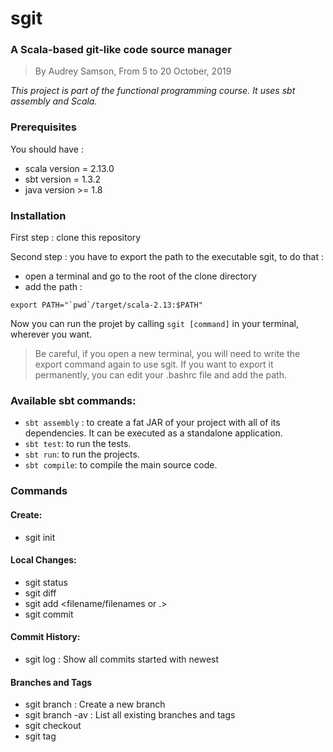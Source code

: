 # sgit

### A Scala-based git-like code source manager
>By Audrey Samson, From 5 to 20 October, 2019

*This project is part of the functional programming course. It uses sbt assembly and Scala.*

### Prerequisites
You should have :
* scala version = 2.13.0
* sbt version = 1.3.2
* java version >= 1.8 

### Installation
First step : clone this repository

Second step : you have to export the path to the executable sgit, to do that :
* open a terminal and go to the root of the clone directory
* add the path : 
```
export PATH="`pwd`/target/scala-2.13:$PATH"
```

Now you can run the projet by calling ```sgit [command]``` in your terminal, wherever you want.

>Be careful, if you open a new terminal, you will need to write the export command again to use sgit. If you want to export it permanently, you can edit your .bashrc file and add the path.

### Available sbt commands:

* ```sbt assembly``` : to create a fat JAR of your project with all of its dependencies. It can be executed as a standalone application.
* ```sbt test```: to run the tests.
* ```sbt run```: to run the projects.
* ```sbt compile```: to compile the main source code.

### Commands
#### Create:
* sgit init

#### Local Changes:
* sgit status
* sgit diff
* sgit add <filename/filenames or .>
* sgit commit

#### Commit History:
* sgit log : Show all commits started with newest


#### Branches and Tags
* sgit branch <branch name> : Create a new branch
* sgit branch -av : List all existing branches and tags
* sgit checkout <branch> 
* sgit tag <tag name>

